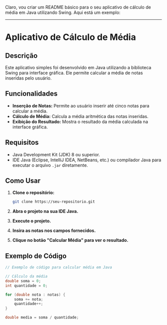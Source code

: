 Claro, vou criar um README básico para o seu aplicativo de cálculo de média em Java utilizando Swing. Aqui está um exemplo:

---

# Aplicativo de Cálculo de Média

## Descrição
Este aplicativo simples foi desenvolvido em Java utilizando a biblioteca Swing para interface gráfica. Ele permite calcular a média de notas inseridas pelo usuário.

## Funcionalidades
- **Inserção de Notas:** Permite ao usuário inserir até cinco notas para calcular a média.
- **Cálculo de Média:** Calcula a média aritmética das notas inseridas.
- **Exibição do Resultado:** Mostra o resultado da média calculada na interface gráfica.

## Requisitos
- Java Development Kit (JDK) 8 ou superior.
- IDE Java (Eclipse, IntelliJ IDEA, NetBeans, etc.) ou compilador Java para executar o arquivo `.jar` diretamente.

## Como Usar
1. **Clone o repositório:**
   ```bash
   git clone https://seu-repositorio.git
   ```
   
2. **Abra o projeto na sua IDE Java.**

3. **Execute o projeto.**

4. **Insira as notas nos campos fornecidos.**

5. **Clique no botão "Calcular Média" para ver o resultado.**

## Exemplo de Código

```java
// Exemplo de código para calcular média em Java

// Cálculo da média
double soma = 0;
int quantidade = 0;

for (double nota : notas) {
    soma += nota;
    quantidade++;
}

double media = soma / quantidade;
